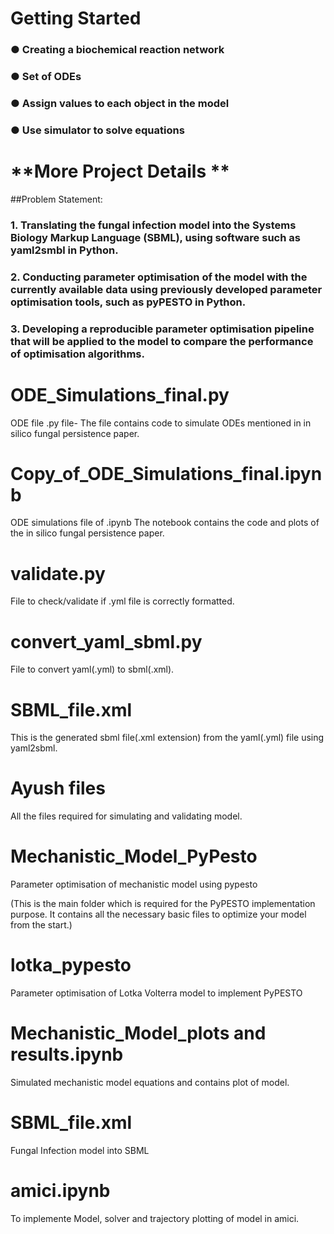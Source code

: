 # Getting Started
### ● Creating a biochemical reaction network
### ● Set of ODEs
### ● Assign values to each object in the model
### ● Use simulator to solve equations
# **More Project Details **
##Problem Statement:
### 1.	Translating the fungal infection model into the Systems Biology Markup Language (SBML), using software such as yaml2smbl in Python.
### 2.	Conducting parameter optimisation of the model with the currently available data using previously developed parameter optimisation tools, such as pyPESTO in Python.
### 3.	Developing a reproducible parameter optimisation pipeline that will be applied to the model to compare the performance of optimisation algorithms.
# ODE_Simulations_final.py
ODE file .py file-
The file contains code to simulate ODEs mentioned in in silico fungal persistence paper.
# Copy_of_ODE_Simulations_final.ipynb
ODE simulations file of .ipynb
The notebook contains the code and plots of the in silico fungal persistence paper.
# validate.py
File to check/validate if .yml file is correctly formatted.
# convert_yaml_sbml.py
File to convert yaml(.yml) to sbml(.xml).
# SBML_file.xml
This is the generated sbml file(.xml extension) from the yaml(.yml) file using yaml2sbml.
# Ayush files
All the files required for simulating and validating model.
# Mechanistic_Model_PyPesto
Parameter optimisation of mechanistic model using pypesto

(This is the main folder which is required for the PyPESTO implementation purpose. It contains all the necessary basic files to optimize your model from the start.)
# lotka_pypesto
Parameter optimisation of Lotka Volterra model to implement PyPESTO
# Mechanistic_Model_plots and results.ipynb
Simulated mechanistic model equations and contains plot of model.
# SBML_file.xml
Fungal Infection model into SBML
# amici.ipynb
To implemente Model, solver and trajectory plotting of model in amici.
